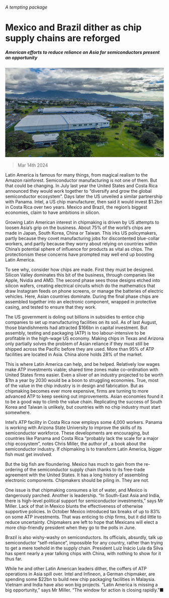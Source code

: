 ###### A tempting package

# Mexico and Brazil dither as chip supply chains are reforged 

##### American efforts to reduce reliance on Asia for semiconductors present an opportunity 

![image](images/20240316_AMP503.jpg) 

> Mar 14th 2024 

Latin America is famous for many things, from magical realism to the Amazon rainforest. Semiconductor manufacturing is not one of them. But that could be changing. In July last year the United States and Costa Rica announced they would work together to “diversify and grow the global semiconductor ecosystem”. Days later the US unveiled a similar partnership with Panama. Intel, a US chip manufacturer, then said it would invest $1.2bn in Costa Rica over two years. Mexico and Brazil, the region’s biggest economies, claim to have ambitions in silicon.

Growing Latin American interest in chipmaking is driven by US attempts to loosen Asia’s grip on the business. About 75% of the world’s chips are made in Japan, South Korea, China or Taiwan. This irks US policymakers, partly because they covet manufacturing jobs for discontented blue-collar workers, and partly because they worry about relying on countries within China’s potential sphere of influence for products as vital as chips. The protectionism these concerns have prompted may well end up boosting Latin America.

To see why, consider how chips are made. First they must be designed. Silicon Valley dominates this bit of the business, through companies like Apple, Nvidia and AMD. The second phase sees those designs etched into silicon wafers, creating electrical circuits which do the mathematics that draw Instagram feeds on phone screens, or manage the batteries of electric vehicles. Here, Asian countries dominate. During the final phase chips are assembled together into an electronic component, wrapped in protective casing, and tested to ensure that they work.

The US government is doling out billions in subsidies to entice chip companies to set up manufacturing facilities on its soil. As of last August, those blandishments had attracted $166bn in capital investment. But assembly, testing and packaging (ATP) is too labour-intensive to be profitable in the high-wage US economy. Making chips in Texas and Arizona only partially solves the problem of Asian reliance if they must still be shipped across the Pacific before they are used. More than 95% of ATP facilities are located in Asia. China alone holds 28% of the market.

This is where Latin America can help, and be helped. Relatively low wages make ATP investments viable; shared time zones make co-ordination with United States firms easier. Even a sliver of an industry projected to be worth $1tn a year by 2030 would be a boon to struggling economies. True, most of the value in the chip industry is in design and fabrication. But as chipmaking becomes ever more expensive, firms are turning to more advanced ATP to keep seeking out improvements. Asian economies found it to be a good way to climb the value chain. Replicating the success of South Korea and Taiwan is unlikely, but countries with no chip industry must start somewhere.

Intel’s ATP facility in Costa Rica now employs some 4,000 workers. Panama is working with Arizona State University to improve the skills of its semiconductor workforce. These developments are encouraging, but countries like Panama and Costa Rica “probably lack the scale for a major chip ecosystem”, notes Chris Miller, the author of , a book about the semiconductor industry. If chipmaking is to transform Latin America, bigger fish must get involved. 

But the big fish are floundering. Mexico has much to gain from the re-ordering of the semiconductor supply chain thanks to its free-trade agreement with the United States. It has a long history of assembling electronic components. Chipmakers should be piling in. They are not. 

One issue is that chipmaking consumes a lot of water, and Mexico is dangerously parched. Another is leadership. “In South-East Asia and India, there is high-level political support for semiconductor investments,” says Mr Miller. Lack of that in Mexico blunts the effectiveness of otherwise supportive policies. In October Mexico introduced tax breaks of up to 83% on some ATP investments. That was enticing to chip firms, but it did little to reduce uncertainty. Chipmakers are left to hope that Mexicans will elect a more chip-friendly president when they go to the polls in June. 

Brazil is also wishy-washy on semiconductors. Its officials, absurdly, talk up semiconductor “self-reliance”, impossible for any country, rather than trying to get a mere toehold in the supply chain. President Luiz Inácio Lula da Silva has spent nearly a year talking chips with China, with nothing to show for it thus far.

While he and other Latin American leaders dither, the coffers of ATP operations in Asia spill over. Intel and Infineon, a German chipmaker, are spending some $22bn to build new chip packaging facilities in Malaysia. Vietnam and India have also won big projects. “Latin America is missing a big opportunity,” says Mr Miller. “The window for action is closing rapidly.”■


